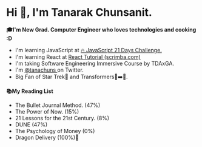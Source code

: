 # Hi 👋, I'm Tanarak Chunsanit.

**🎓I'm New Grad. Computer Engineer who loves technologies and cooking :D**

 - I'm learning JavaScript at [🔥 JavaScript 21 Days Challenge.](https://www.youtube.com/playlist?list=PLOgiLP3tCaPXc9-whn0on3tDT9rQdXAWL)
 - I'm learning React at [React Tutorial (scrimba.com)](https://scrimba.com/learn/learnreact)
 - I'm taking Software Engineering Immersive Course by TDAxGA.
 - I'm [@tanachuns ](https://twitter.com/tanachuns) on Twitter.
 - Big Fan of Star Trek🖖 and Transformers🚛➡️🤖.
 
**📚My Reading List**
 - The Bullet Journal Method. (47%)
 - The Power of Now. (15%)
 - 21 Lessons for the 21st Century. (8%)
 - DUNE (47%)
 - The Psychology of Money (0%)
 - Dragon Delivery (100%)🥳
